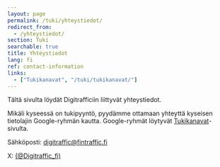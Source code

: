 ```yaml
---
layout: page
permalink: /tuki/yhteystiedot/
redirect_from:
  - /yhteystiedot/
section: Tuki
searchable: true
title: Yhteystiedot
lang: fi
ref: contact-information
links:
  - ["Tukikanavat", "/tuki/tukikanavat/"]
---
```


Tältä sivulta löydät Digitrafficiin liittyvät yhteystiedot.

Mikäli kyseessä on tukipyyntö, pyydämme ottamaan yhteyttä kyseisen tietolajin Google-ryhmän kautta. Google-ryhmät löytyvät [Tukikanavat](/tuki/tukikanavat/)-sivulta. 

Sähköposti: digitraffic@fintraffic.fi

X: [(@Digitraffic_fi)](https://twitter.com/Digitraffic_fi)
